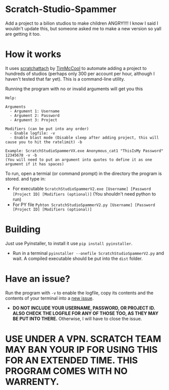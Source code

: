 # Scratch-Studio-Spammer 
Add a project to a bilion studios to make children ANGRY!!!! I know I said I wouldn't update this, but someone asked me to make a new version so yall are getting it too.

# How it works
It uses [scratchattach](https://github.com/TimMcCool/scratchattach) by [TimMcCool](https://github.com/TimMcCool) to automate adding a project to hundreds of studios (perhaps only 300 per account per hour, although I haven't tested that far yet).
This is a command-line utility.

Running the program with no or invalid arguments will get you this
```
Help:

Arguments
  - Argument 1: Username
  - Argument 2: Password
  - Argument 3: Project

Modifiers (can be put into any order)
  - Enable logfile: -v
  - Enable blast mode (Disable sleep after adding project, this will cause you to hit the ratelimit) -b

Example: ScratchStudioSpammerVX.exe Anonymous_cat1 "ThisIsMy Password" 12345678 -v -b
(You will need to put an argument into quotes to define it as one argument if it has spaces)
```

To run, open a termial (or command prompt) in the directory the program is stored. and type in:

- For executable `ScratchStudioSpammerV2.exe [Username] [Password [Project ID] [Modifiers (optional)]` (You shouldn't need python to run)
- For PY file `Pyhton ScratchStudioSpammerV2.py [Username] [Password [Project ID] [Modifiers (optional)]`

# Building
Just use Pyinstaller, to install it use `pip install pyinstaller`.
- Run in a terminal `pyinstaller --onefile ScratchStudioSpammerV2.py` and wait. A compiled executable should be put into the `dist` folder.

# Have an issue?
Run the program with `-v` to enable the logfile, copy its contents and the contents of your terminal into a [new issue](https://github.com/Anonymous-cat1/Scratch-Studio-Spammer/issues/new).
- **DO NOT INCLUDE YOUR USERNAME, PASSWORD, OR PROJECT ID. ALSO CHECK THE LOGFILE FOR ANY OF THOSE TOO, AS THEY MAY BE PUT INTO THERE.** Otherwise, I will have to close the issue.

# USE UNDER A VPN. SCRATCH TEAM MAY BAN YOUR IP FOR USING THIS FOR AN EXTENDED TIME. THIS PROGRAM COMES WITH NO WARRENTY.
